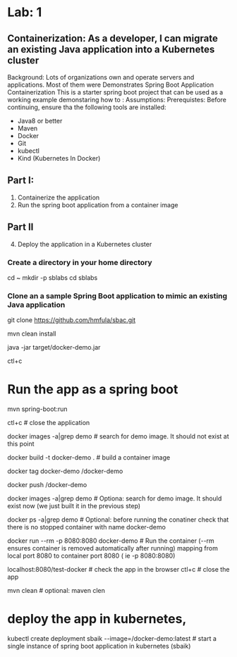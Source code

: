 # Lab: 1
## Containerization:  As a developer, I can migrate an existing Java application into a Kubernetes cluster
Background:
Lots of organizations own and operate servers and applications. Most of them were 
Demonstrates Spring Boot Application Containerization
This is a starter spring boot project that can be used as a working example  demonstaring how  to :
Assumptions:
Prerequistes:
Before continuing, ensure tha the following tools are installed: 
- Java8 or better 
- Maven
- Docker
- Git
- kubectl
- Kind (Kubernetes In Docker)

## Part I:
1. Containerize the application
2. Run the spring boot application from a container image

## Part II
4. Deploy the application in a Kubernetes cluster


### Create  a directory in your home directory
cd ~
mkdir -p sblabs
cd  sblabs

### Clone an a sample Spring Boot application to mimic an existing Java application
git clone https://github.com/hmfula/sbac.git

mvn clean install

java -jar target/docker-demo.jar

ctl+c 

# Run the app as  a spring boot
mvn spring-boot:run

ctl+c # close the application

docker images -a|grep demo  # search for demo image. It should not exist at this point

docker build -t docker-demo .  # build a container image

docker tag docker-demo  <add-your-docker-registry-uername-here>/docker-demo
  
docker push  <add-your-docker-registry-uername-here>/docker-demo  

docker images -a|grep demo  # Optiona: search for demo image. It should exist now (we just built it in the previous step)

docker ps  -a|grep demo  # Optional: before running the conatiner check that there is no stopped container with name docker-demo
   
docker run --rm  -p 8080:8080 docker-demo # Run the container (--rm ensures container is removed automatically after running) mapping from local port 8080 to container  port 8080 ( ie -p 8080:8080)  

 
localhost:8080/test-docker  # check the app in the browser 
ctl+c   # close  the app


 
mvn clean # optional: maven clen

# deploy the app in kubernetes, 
kubectl create deployment sbaik --image=<add-your-docker-registry-uername-here>/docker-demo:latest  # start a single instance of spring boot application in kubernetes (sbaik) 



